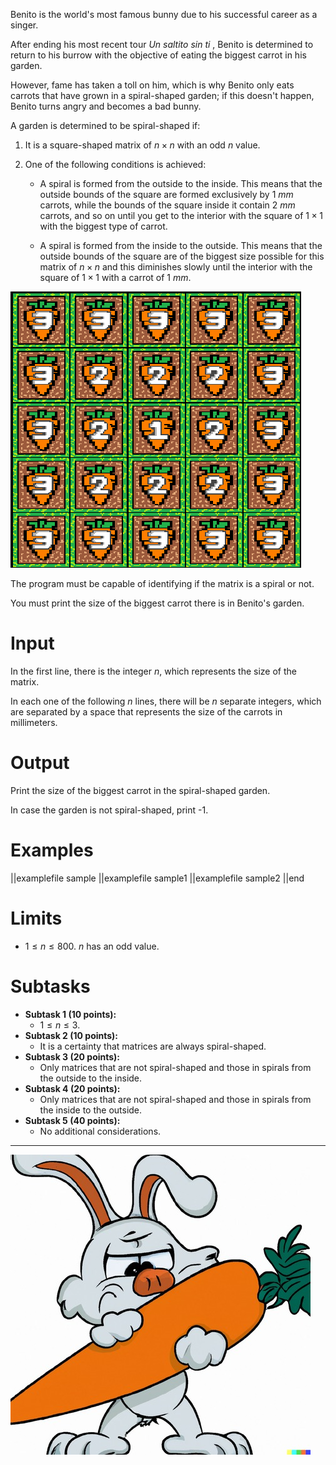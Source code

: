 Benito is the world's most famous bunny due to his successful career as a singer.

After ending his most recent tour _Un saltito sin ti_ , Benito is determined to return to his burrow with the objective of eating the biggest carrot in his garden.

However, fame has taken a toll on him, which is why Benito only eats carrots that have grown in a spiral-shaped garden; if this doesn't happen, Benito turns angry and becomes a bad bunny.

A garden is determined to be spiral-shaped if:

1. It is a square-shaped matrix of $n \times n$ with an odd $n$ value.

2. One of the following conditions is achieved:

   - A spiral is formed from the outside to the inside. This means that the outside bounds of the square are formed exclusively by $1$ $mm$ carrots, while the bounds of the square inside it contain $2$ $mm$ carrots, and so on until you get to the interior with the square of $1 \times 1$ with the biggest type of carrot.

   - A spiral is formed from the inside to the outside. This means that the outside bounds of the square are of the biggest size possible for this matrix of $n \times n$ and this diminishes slowly until the interior with the square of $1 \times 1$ with a carrot of $1$ $mm$.

![](huertoEspiral.png 'An example of a spiral-shaped garden going from the inside to the outside.')

The program must be capable of identifying if the matrix is a spiral or not.

You must print the size of the biggest carrot there is in Benito's garden.

# Input

In the first line, there is the integer $n$, which represents the size of the matrix.

In each one of the following $n$ lines, there will be $n$ separate integers, which are separated by a space that represents the size of the carrots in millimeters.

# Output

Print the size of the biggest carrot in the spiral-shaped garden.

In case the garden is not spiral-shaped, print -1.

# Examples

||examplefile
sample
||examplefile
sample1
||examplefile
sample2
||end

# Limits

- $1 \leq n \leq 800$. $n$ has an odd value.

# Subtasks

- **Subtask 1 (10 points):**
  - $1 \leq n \leq 3$.
- **Subtask 2 (10 points):**
  - It is a certainty that matrices are always spiral-shaped.
- **Subtask 3 (20 points):**
  - Only matrices that are not spiral-shaped and those in spirals from the outside to the inside.
- **Subtask 4 (20 points):**
  - Only matrices that are not spiral-shaped and those in spirals from the inside to the outside.
- **Subtask 5 (40 points):**
  - No additional considerations.

---

![](benito.jpeg "Benito, the world's most famous bunny.")
